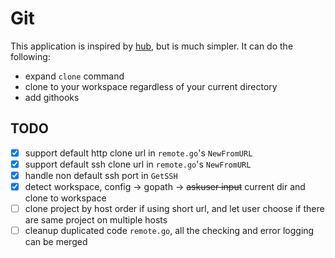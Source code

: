 # Git 

This application is inspired by [hub](https://github.com/github/hub), but is much simpler. 
It can do the following:

- expand `clone` command 
- clone to your workspace regardless of your current directory
- add githooks

## TODO

- [x] support default http clone url in `remote.go`'s `NewFromURL`
- [x] support default ssh clone url in `remote.go`'s `NewFromURL`
- [x] handle non default ssh port in `GetSSH`
- [x] detect workspace, config -> gopath -> ~~askuser input~~ current dir and clone to workspace
- [ ] clone project by host order if using short url, and let user choose if there are same project on multiple hosts 
- [ ] cleanup duplicated code `remote.go`, all the checking and error logging can be merged